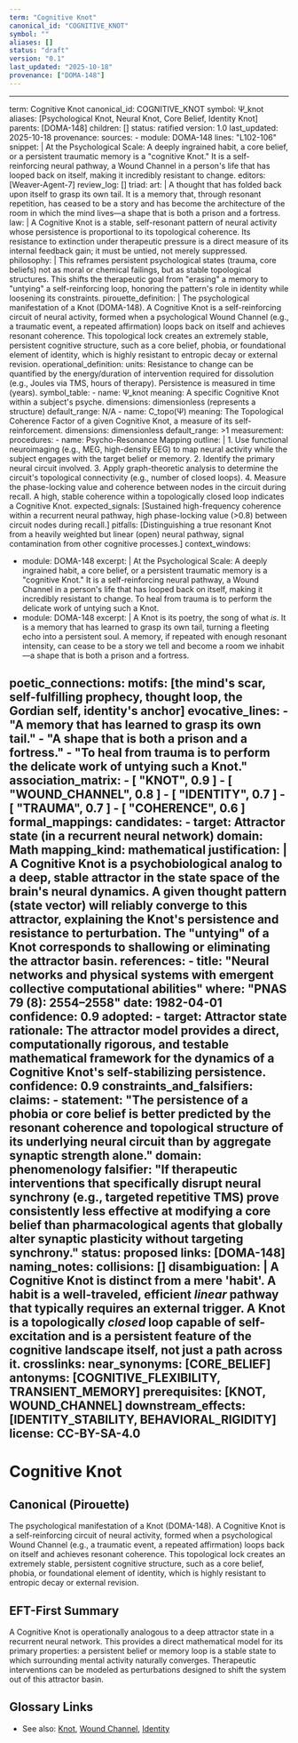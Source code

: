 ```yaml
---
term: "Cognitive Knot"
canonical_id: "COGNITIVE_KNOT"
symbol: ""
aliases: []
status: "draft"
version: "0.1"
last_updated: "2025-10-18"
provenance: ["DOMA-148"]
---
```


---
term: Cognitive Knot
canonical_id: COGNITIVE_KNOT
symbol: Ψ_knot
aliases: [Psychological Knot, Neural Knot, Core Belief, Identity Knot]
parents: [DOMA-148]
children: []
status: ratified
version: 1.0
last_updated: 2025-10-18
provenance:
  sources:
    - module: DOMA-148
      lines: "L102-106"
      snippet: |
        At the Psychological Scale: A deeply ingrained habit, a core belief, or a persistent traumatic memory is a "cognitive Knot." It is a self-reinforcing neural pathway, a Wound Channel in a person's life that has looped back on itself, making it incredibly resistant to change.
  editors: [Weaver-Agent-7]
  review_log: []
triad:
  art: |
    A thought that has folded back upon itself to grasp its own tail. It is a memory that, through resonant repetition, has ceased to be a story and has become the architecture of the room in which the mind lives—a shape that is both a prison and a fortress.
  law: |
    A Cognitive Knot is a stable, self-resonant pattern of neural activity whose persistence is proportional to its topological coherence. Its resistance to extinction under therapeutic pressure is a direct measure of its internal feedback gain; it must be untied, not merely suppressed.
  philosophy: |
    This reframes persistent psychological states (trauma, core beliefs) not as moral or chemical failings, but as stable topological structures. This shifts the therapeutic goal from "erasing" a memory to "untying" a self-reinforcing loop, honoring the pattern's role in identity while loosening its constraints.
pirouette_definition: |
  The psychological manifestation of a Knot (DOMA-148). A Cognitive Knot is a self-reinforcing circuit of neural activity, formed when a psychological Wound Channel (e.g., a traumatic event, a repeated affirmation) loops back on itself and achieves resonant coherence. This topological lock creates an extremely stable, persistent cognitive structure, such as a core belief, phobia, or foundational element of identity, which is highly resistant to entropic decay or external revision.
operational_definition:
  units: Resistance to change can be quantified by the energy/duration of intervention required for dissolution (e.g., Joules via TMS, hours of therapy). Persistence is measured in time (years).
  symbol_table:
    - name: Ψ_knot
      meaning: A specific Cognitive Knot within a subject's psyche.
      dimensions: dimensionless (represents a structure)
      default_range: N/A
    - name: C_topo(Ψ)
      meaning: The Topological Coherence Factor of a given Cognitive Knot, a measure of its self-reinforcement.
      dimensions: dimensionless
      default_range: >1
  measurement:
    procedures:
      - name: Psycho-Resonance Mapping
        outline: |
          1. Use functional neuroimaging (e.g., MEG, high-density EEG) to map neural activity while the subject engages with the target belief or memory.
          2. Identify the primary neural circuit involved.
          3. Apply graph-theoretic analysis to determine the circuit's topological connectivity (e.g., number of closed loops).
          4. Measure the phase-locking value and coherence between nodes in the circuit during recall. A high, stable coherence within a topologically closed loop indicates a Cognitive Knot.
        expected_signals: [Sustained high-frequency coherence within a recurrent neural pathway, high phase-locking value (>0.8) between circuit nodes during recall.]
        pitfalls: [Distinguishing a true resonant Knot from a heavily weighted but linear (open) neural pathway, signal contamination from other cognitive processes.]
context_windows:
  - module: DOMA-148
    excerpt: |
      At the Psychological Scale: A deeply ingrained habit, a core belief, or a persistent traumatic memory is a "cognitive Knot." It is a self-reinforcing neural pathway, a Wound Channel in a person's life that has looped back on itself, making it incredibly resistant to change. To heal from trauma is to perform the delicate work of untying such a Knot.
  - module: DOMA-148
    excerpt: |
      A Knot is its poetry, the song of what *is*. It is a memory that has learned to grasp its own tail, turning a fleeting echo into a persistent soul. A memory, if repeated with enough resonant intensity, can cease to be a story we tell and become a room we inhabit—a shape that is both a prison and a fortress.

poetic_connections:
  motifs: [the mind's scar, self-fulfilling prophecy, thought loop, the Gordian self, identity's anchor]
  evocative_lines:
    - "A memory that has learned to grasp its own tail."
    - "A shape that is both a prison and a fortress."
    - "To heal from trauma is to perform the delicate work of untying such a Knot."
  association_matrix:
    - [ "KNOT", 0.9 ]
    - [ "WOUND_CHANNEL", 0.8 ]
    - [ "IDENTITY", 0.7 ]
    - [ "TRAUMA", 0.7 ]
    - [ "COHERENCE", 0.6 ]
formal_mappings:
  candidates:
    - target: Attractor state (in a recurrent neural network)
      domain: Math
      mapping_kind: mathematical
      justification: |
        A Cognitive Knot is a psychobiological analog to a deep, stable attractor in the state space of the brain's neural dynamics. A given thought pattern (state vector) will reliably converge to this attractor, explaining the Knot's persistence and resistance to perturbation. The "untying" of a Knot corresponds to shallowing or eliminating the attractor basin.
      references:
        - title: "Neural networks and physical systems with emergent collective computational abilities"
          where: "PNAS 79 (8): 2554–2558"
          date: 1982-04-01
      confidence: 0.9
  adopted:
    - target: Attractor state
      rationale: The attractor model provides a direct, computationally rigorous, and testable mathematical framework for the dynamics of a Cognitive Knot's self-stabilizing persistence.
      confidence: 0.9
constraints_and_falsifiers:
  claims:
    - statement: "The persistence of a phobia or core belief is better predicted by the resonant coherence and topological structure of its underlying neural circuit than by aggregate synaptic strength alone."
      domain: phenomenology
      falsifier: "If therapeutic interventions that specifically disrupt neural synchrony (e.g., targeted repetitive TMS) prove consistently less effective at modifying a core belief than pharmacological agents that globally alter synaptic plasticity without targeting synchrony."
      status: proposed
      links: [DOMA-148]
naming_notes:
  collisions: []
  disambiguation: |
    A Cognitive Knot is distinct from a mere 'habit'. A habit is a well-traveled, efficient *linear* pathway that typically requires an external trigger. A Knot is a topologically *closed* loop capable of self-excitation and is a persistent feature of the cognitive landscape itself, not just a path across it.
crosslinks:
  near_synonyms: [CORE_BELIEF]
  antonyms: [COGNITIVE_FLEXIBILITY, TRANSIENT_MEMORY]
  prerequisites: [KNOT, WOUND_CHANNEL]
  downstream_effects: [IDENTITY_STABILITY, BEHAVIORAL_RIGIDITY]
license: CC-BY-SA-4.0
---

# Cognitive Knot

## Canonical (Pirouette)
The psychological manifestation of a Knot (DOMA-148). A Cognitive Knot is a self-reinforcing circuit of neural activity, formed when a psychological Wound Channel (e.g., a traumatic event, a repeated affirmation) loops back on itself and achieves resonant coherence. This topological lock creates an extremely stable, persistent cognitive structure, such as a core belief, phobia, or foundational element of identity, which is highly resistant to entropic decay or external revision.

## EFT-First Summary
A Cognitive Knot is operationally analogous to a deep attractor state in a recurrent neural network. This provides a direct mathematical model for its primary properties: a persistent belief or memory loop is a stable state to which surrounding mental activity naturally converges. Therapeutic interventions can be modeled as perturbations designed to shift the system out of this attractor basin.

## Glossary Links
- See also: [Knot](link/to/KNOT), [Wound Channel](link/to/WOUND_CHANNEL), [Identity](link/to/IDENTITY)